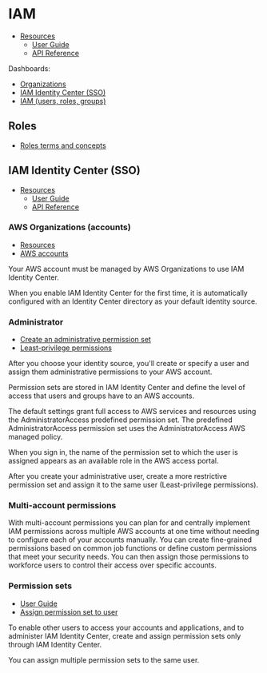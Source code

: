 # IAM

- [Resources](https://aws.amazon.com/iam/resources/)
  - [User Guide](https://docs.aws.amazon.com/IAM/latest/UserGuide/)
  - [API Reference](https://docs.aws.amazon.com/IAM/latest/APIReference/)

Dashboards:

- [Organizations](https://console.aws.amazon.com/organizations/)
- [IAM Identity Center (SSO)](https://console.aws.amazon.com/singlesignon)
- [IAM (users, roles, groups)](https://console.aws.amazon.com/iamv2)

## Roles

- [Roles terms and concepts](https://docs.aws.amazon.com/IAM/latest/UserGuide/id_roles_terms-and-concepts.html)

## IAM Identity Center (SSO)

- [Resources](https://aws.amazon.com/iam/identity-center/resources/)
  - [User Guide](https://docs.aws.amazon.com/singlesignon/latest/userguide/)
  - [API Reference](https://docs.aws.amazon.com/singlesignon/latest/APIReference/)

### AWS Organizations (accounts)

- [Resources](https://aws.amazon.com/organizations/resources/)
- [AWS accounts](https://us-east-1.console.aws.amazon.com/organizations/v2/home/accounts)

Your AWS account must be managed by AWS Organizations to use IAM Identity Center.

When you enable IAM Identity Center for the first time, it is automatically configured with an Identity Center directory as your default identity source.

### Administrator

- [Create an administrative permission set](https://docs.aws.amazon.com/singlesignon/latest/userguide/get-started-create-an-administrative-permission-set.html)
- [Least-privilege permissions](https://docs.aws.amazon.com/singlesignon/latest/userguide/get-started-create-permission-set-to-grant-least-privilege-permissions.html)

After you choose your identity source, you'll create or specify a user and assign them administrative permissions to your AWS account.

Permission sets are stored in IAM Identity Center and define the level of access that users and groups have to an AWS accounts.

The default settings grant full access to AWS services and resources using the AdministratorAccess predefined permission set. The predefined AdministratorAccess permission set uses the AdministratorAccess AWS managed policy.

When you sign in, the name of the permission set to which the user is assigned appears as an available role in the AWS access portal.

After you create your administrative user, create a more restrictive permission set and assign it to the same user
(Least-privilege permissions).

### Multi-account permissions

With multi-account permissions you can plan for and centrally implement IAM permissions across multiple AWS accounts at one time without needing to configure each of your accounts manually. You can create fine-grained permissions based on common job functions or define custom permissions that meet your security needs. You can then assign those permissions to workforce users to control their access over specific accounts.

### Permission sets

- [User Guide](https://docs.aws.amazon.com/singlesignon/latest/userguide/permissionsetsconcept.html)
- [Assign permission set to user](https://docs.aws.amazon.com/singlesignon/latest/userguide/useraccess.html)

To enable other users to access your accounts and applications, and to administer IAM Identity Center, create and assign permission sets only through IAM Identity Center.

You can assign multiple permission sets to the same user.
